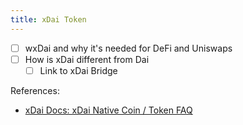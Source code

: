 ```yaml
---
title: xDai Token
---
```


- [ ] wxDai and why it's needed for DeFi and Uniswaps
- [ ] How is xDai different from Dai
  - [ ] Link to xDai Bridge

References: 

- [xDai Docs: xDai Native Coin / Token FAQ](https://github.com/gnosischain/xdaichain.com/tree/master/about-gc/faqs/xdai-native-coin-token)